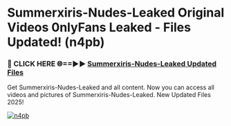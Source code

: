 # Summerxiris-Nudes-Leaked Original Videos 0nlyFans Leaked - Files Updated! (n4pb)

<h3>🔴 CLICK HERE 🌐==►► <a href="https://tinyurl.com/yc6ubb5a" rel="nofollow">Summerxiris-Nudes-Leaked Updated Files</a></h3>

Get Summerxiris-Nudes-Leaked and all content. Now you can access all videos and pictures of Summerxiris-Nudes-Leaked. New Updated Files 2025!

[![n4pb](https://i.imgur.com/7eu0CRL.gif)](https://tinyurl.com/yc6ubb5a)

